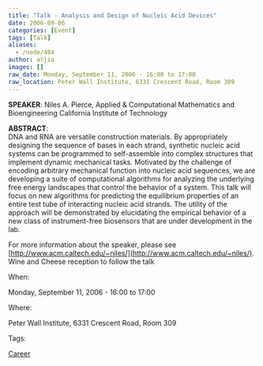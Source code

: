 ```yaml
---
title: "Talk - Analysis and Design of Nucleic Acid Devices"
date: 2006-09-06
categories: [Event]
tags: [Talk]
aliases:
  - /node/484
author: atjia
images: []
raw_date: Monday, September 11, 2006 - 16:00 to 17:00
raw_location: Peter Wall Institute, 6331 Crescent Road, Room 309
---
```


**SPEAKER**: Niles A. Pierce, Applied & Computational Mathematics and Bioengineering California Institute of Technology

**ABSTRACT**: \
DNA and RNA are versatile construction materials. By appropriately designing the sequence of bases in each strand, synthetic nucleic acid systems can be programmed to self-assemble into complex structures that implement dynamic mechanical tasks. Motivated by the challenge of encoding arbitrary mechanical function into nucleic acid sequences, we are developing a suite of computational algorithms for analyzing the underlying free energy landscapes that control the behavior of a system. This talk will focus on new algorithms for predicting the equilibrium properties of an entire test tube of interacting nucleic acid strands. The utility of the approach will be demonstrated by elucidating the empirical behavior of a new class of instrument-free biosensors that are under development in the lab.

For more information about the speaker, please see [http://www.acm.caltech.edu/~niles/](http://www.acm.caltech.edu/~niles/). Wine and Cheese reception to follow the talk

When: 

Monday, September 11, 2006 - 16:00 to 17:00

Where: 

Peter Wall Institute, 6331 Crescent Road, Room 309

Tags: 

[Career](/career)
